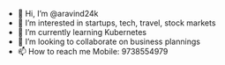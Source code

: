 - 👋 Hi, I’m @aravind24k
- 👀 I’m interested in startups, tech, travel, stock markets
- 🌱 I’m currently learning Kubernetes 
- 💞️ I’m looking to collaborate on business plannings
- 📫 How to reach me Mobile: 9738554979

<!---
aravind24k/aravind24k is a ✨ special ✨ repository because its `README.md` (this file) appears on your GitHub profile.
You can click the Preview link to take a look at your changes.
--->
